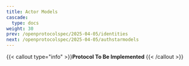 ```yaml
---
title: Actor Models
cascade:
  type: docs
weight: 30
prev: /openprotocolspec/2025-04-05/identities
next: /openprotocolspec/2025-04-05/authstarmodels
---
```


{{< callout type="info" >}}**Protocol To Be Implemented** {{< /callout >}}

